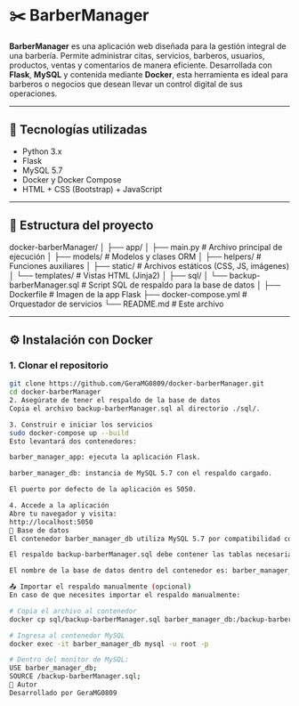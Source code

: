 # ✂️ BarberManager

**BarberManager** es una aplicación web diseñada para la gestión integral de una barbería. Permite administrar citas, servicios, barberos, usuarios, productos, ventas y comentarios de manera eficiente. Desarrollada con **Flask**, **MySQL** y contenida mediante **Docker**, esta herramienta es ideal para barberos o negocios que desean llevar un control digital de sus operaciones.

---

## 🚀 Tecnologías utilizadas

- Python 3.x
- Flask
- MySQL 5.7
- Docker y Docker Compose
- HTML + CSS (Bootstrap) + JavaScript

---

## 📁 Estructura del proyecto

docker-barberManager/
│
├── app/
│ ├── main.py # Archivo principal de ejecución
│ ├── models/ # Modelos y clases ORM
│ ├── helpers/ # Funciones auxiliares
│ ├── static/ # Archivos estáticos (CSS, JS, imágenes)
│ └── templates/ # Vistas HTML (Jinja2)
│
├── sql/
│ └── backup-barberManager.sql # Script SQL de respaldo para la base de datos
│
├── Dockerfile # Imagen de la app Flask
├── docker-compose.yml # Orquestador de servicios
└── README.md # Este archivo

---

## ⚙️ Instalación con Docker

### 1. Clonar el repositorio

```bash
git clone https://github.com/GeraMG0809/docker-barberManager.git
cd docker-barberManager
2. Asegúrate de tener el respaldo de la base de datos
Copia el archivo backup-barberManager.sql al directorio ./sql/.

3. Construir e iniciar los servicios
sudo docker-compose up --build
Esto levantará dos contenedores:

barber_manager_app: ejecuta la aplicación Flask.

barber_manager_db: instancia de MySQL 5.7 con el respaldo cargado.

El puerto por defecto de la aplicación es 5050.

4. Accede a la aplicación
Abre tu navegador y visita:
http://localhost:5050
🧪 Base de datos
El contenedor barber_manager_db utiliza MySQL 5.7 por compatibilidad con las colaciones y definiciones del respaldo.

El respaldo backup-barberManager.sql debe contener las tablas necesarias y datos iniciales.

El nombre de la base de datos dentro del contenedor es: barber_manager_db.

📤 Importar el respaldo manualmente (opcional)
En caso de que necesites importar el respaldo manualmente:

# Copia el archivo al contenedor
docker cp sql/backup-barberManager.sql barber_manager_db:/backup-barberManager.sql

# Ingresa al contenedor MySQL
docker exec -it barber_manager_db mysql -u root -p

# Dentro del monitor de MySQL:
USE barber_manager_db;
SOURCE /backup-barberManager.sql;
🧑 Autor
Desarrollado por GeraMG0809
